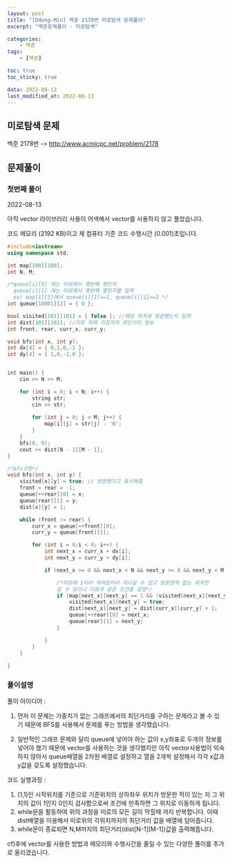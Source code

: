 ```yaml
---
layout: post
title: "[Ddong-Min] 백준 2178번 미로탐색 문제풀이"
excerpt: "백준문제풀이 - 미로탐색"

categories:
    - 백준
tags:
    - [백준]

toc: true
toc_sticky: true

data: 2022-08-13
last_modified_at: 2022-08-13
---
```


## 미로탐색 문제  
백준 2178번 -> <http://www.acmicpc.net/problem/2178>

## 문제풀이

### 첫번째 풀이
2022-08-13

아직 vector 라이브러리 사용이 어색해서 vector를 사용하지 않고 풀었습니다.

코드 메모리 (2192 KB)이고 제 컴퓨터 기준 코드 수행시간 (0.001)초입니다.

```cpp
#include<iostream>
using namespace std;

int map[100][100];
int N, M;

/*queue[i][0] 에는 미로에서 몇번째 행인지
  queue[i][1] 에는 미로에서 몇번째 열인지를 입력
  ex) map[1][2]에서 queue[i][1]==1, queue[i][1]==2 */
int queue[10001][2] = { 0 }; 

bool visited[101][101] = { false }; //해당 위치에 방문했는지 입력
int dist[101][101]; //미로 위에 각점까지 최단거리 정보
int front, rear, curr_x, curr_y;

void bfs(int x, int y);
int dx[4] = { 0,1,0,-1 };
int dy[4] = { 1,0,-1,0 };


int main() {
	cin >> N >> M;

	for (int i = 0; i < N; i++) {
		string str;
		cin >> str;
	
		for (int j = 0; j < M; j++) {
			map[i][j] = str[j] - '0';
		}
	}
	bfs(0, 0);
	cout << dist[N - 1][M - 1];
}

/*bfs구현*/
void bfs(int x, int y) {
	visited[x][y] = true; // 방문했다고 표시해줌
	front = rear = -1;
	queue[++rear][0] = x;
	queue[rear][1] = y;
	dist[x][y] = 1;

	while (front != rear) {
		curr_x = queue[++front][0];
		curr_y = queue[front][1];

		for (int i = 0;i < 4; i++) {
			int next_x = curr_x + dx[i];
			int next_y = curr_y + dy[i];

			if (next_x >= 0 && next_x < N && next_y >= 0 && next_y < M) {

                /*미로에 1이라 적혀있어야 지나갈 수 있고 방문한적 없는 위치만 
                갈 수 있으니 다음과 같은 조건을 설정*/
				if (map[next_x][next_y] == 1 && !visited[next_x][next_y]) {
					visited[next_x][next_y] = true;
					dist[next_x][next_y] = dist[curr_x][curr_y] + 1; 
					queue[++rear][0] = next_x;
					queue[rear][1] = next_y;
				}

			}
		}
	}
 
}

```

### 풀이설명

풀이 아이디어 :

1) 먼저 이 문제는 가중치가 없는 그래프에서의 최단거리를 구하는 문제라고 볼 수 있기 때문에 BFS를 사용해서 문제를 푸는 방법을 생각했습니다.

2) 일반적인 그래프 문제와 달리 queue에 넣어야 하는 값이 x,y좌표로 두개의 정보를 넣어야 했기 때문에 vector를 사용하는 것을 생각했지만 아직 vector사용법이 익숙하지 않아서 queue배열을 2차원 배열로 설정하고 열을 2개씩 설정해서 각각 x값과 y값을 갖도록 설정했습니다.


코드 실행과정 :

1) (1,1)인 시작위치를 기준으로 기준위치의 상하좌우 위치가 방문한 적이 있는 지 그 위치의 값이 1인지 0인지 검사함으로써 조건에 만족하면 그 위치로 이동하게 됩니다. 
2) while문을 활동하여 위의 과정을 미로의 모든 길이 막힐때 까지 반복합니다. 이때 dist배열을 이용해서 미로위의 각위치까지의 최단거리 값을 배열에 담아줍니다.
3) while문이 종료되면 N,M까지의 최단거리(dist[N-1][M-1])값을 출력해줍니다.



cf)후에 vector를 사용한 방법과 메모리와 수행시간을 줄일 수 있는 다양한 풀이를 추가로 올리겠습니다.